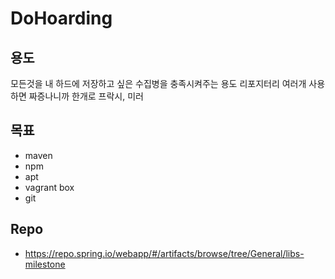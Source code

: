 # DoHoarding

## 용도

모든것을 내 하드에 저장하고 싶은 수집병을 충족시켜주는 용도
리포지터리 여러개 사용하면 짜증나니까 한개로
프락시, 미러

## 목표

* maven
* npm
* apt
* vagrant box
* git

## Repo

* https://repo.spring.io/webapp/#/artifacts/browse/tree/General/libs-milestone
